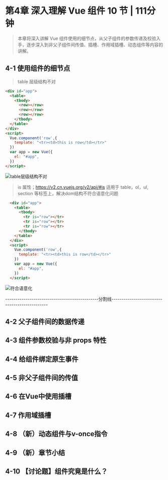# 第4章 深入理解 Vue 组件 10 节 | 111分钟
    
> 本章将深入讲解 Vue 组件使用的细节点，从父子组件的参数传递及校验入手，逐步深入到非父子组件间传值、插槽、作用域插槽、动态组件等内容的讲解。
    
## 4-1 使用组件的细节点


> table 层级结构不对

```html
<div id="app">
  <table>
    <tbody>
      <row></row>
      <row></row>
      <row></row>
    </tbody>
  </table>
</div>
<script>
  Vue.component('row',{
    template: "<tr><td>this is row</td></tr>"
  })
  var app = new Vue({
    el: "#app",
  })
</script>
```

![table层级结构不对](https://upfile.wangyongjie.cn/preview/20220928165647TWVuXb1Yi.png)


> is 属性；https://v2.cn.vuejs.org/v2/api/#is
> 适用于 table，ol，ul, section 等标签上，解决dom结构不符合语意化问题

```html
  <div id="app">
    <table>
      <tbody>
        <tr is="row"></tr>
        <tr is="row"></tr>
        <tr is="row"></tr>
      </tbody>
    </table>
  </div>
  <script>
    Vue.component('row',{
      template: "<tr><td>this is row</td></tr>"
    })
    var app = new Vue({
      el: "#app",
    })
  </script>
```

![符合语意化](https://upfile.wangyongjie.cn/preview/20220929232540TpKyxdHKE.png)


----------------------------------------------分割线----------------------------------------------




## 4-2 父子组件间的数据传递




## 4-3 组件参数校验与非 props 特性




## 4-4 给组件绑定原生事件




## 4-5 非父子组件间的传值




## 4-6 在Vue中使用插槽




## 4-7 作用域插槽




## 4-8 （新）动态组件与v-once指令




## 4-9 （新）章节小结




## 4-10 【讨论题】组件究竟是什么？




    
